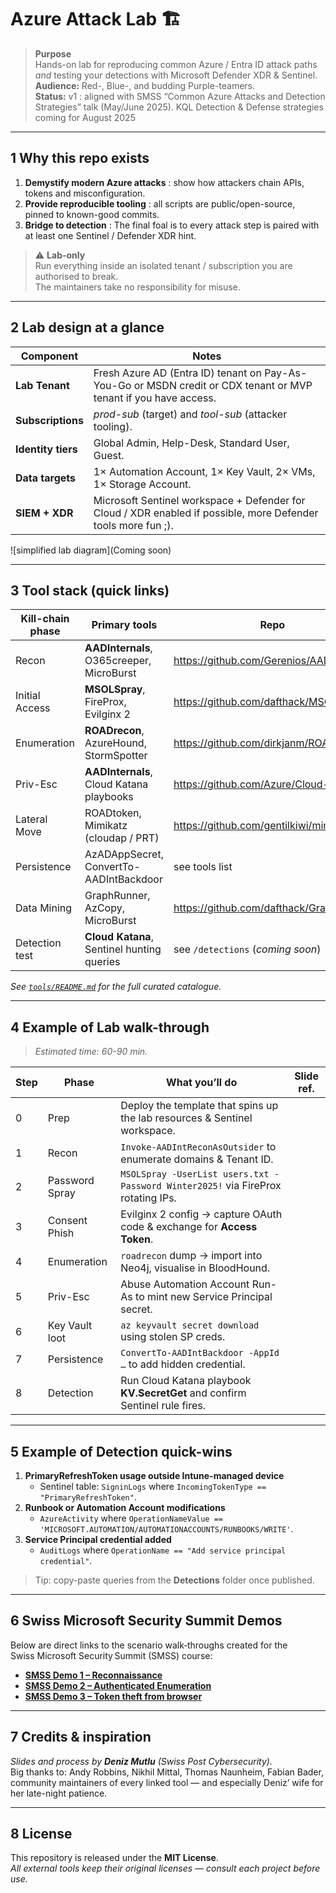 # Azure Attack Lab 🏗️

> **Purpose**  
> Hands-on lab for reproducing common Azure / Entra ID attack paths *and* testing your detections with Microsoft Defender XDR & Sentinel.  
> **Audience:** Red-, Blue-, and budding Purple-teamers.  
> **Status:** v1 : aligned with SMSS “Common Azure Attacks and Detection Strategies” talk (May/June 2025). KQL Detection & Defense strategies coming for August 2025

---

## 1  Why this repo exists
1. **Demystify modern Azure attacks** : show how attackers chain APIs, tokens and misconfiguration.  
2. **Provide reproducible tooling** : all scripts are public/open-source, pinned to known-good commits.  
3. **Bridge to detection** : The final foal is to every attack step is paired with at least one Sentinel / Defender XDR hint.

> ⚠️ **Lab-only**  
> Run everything inside an isolated tenant / subscription you are authorised to break.  
> The maintainers take no responsibility for misuse.

---

## 2  Lab design at a glance

| Component | Notes |
|-----------|-------|
| **Lab Tenant** | Fresh Azure AD (Entra ID) tenant on Pay-As-You-Go or MSDN credit or CDX tenant or MVP tenant if you have access. |
| **Subscriptions** | _prod-sub_ (target) and _tool-sub_ (attacker tooling). |
| **Identity tiers** | Global Admin, Help-Desk, Standard User, Guest. |
| **Data targets** | 1× Automation Account, 1× Key Vault, 2× VMs, 1× Storage Account. |
| **SIEM + XDR** | Microsoft Sentinel workspace + Defender for Cloud / XDR enabled if possible, more Defender tools more fun ;). |

![simplified lab diagram](Coming soon)

---

## 3  Tool stack (quick links)

| Kill-chain phase | Primary tools | Repo |
|------------------|--------------|------|
| Recon | **AADInternals**, O365creeper, MicroBurst | <https://github.com/Gerenios/AADInternals> |
| Initial Access | **MSOLSpray**, FireProx, Evilginx 2 | <https://github.com/dafthack/MSOLSpray> |
| Enumeration | **ROADrecon**, AzureHound, StormSpotter | <https://github.com/dirkjanm/ROADtools> |
| Priv-Esc | **AADInternals**, Cloud Katana playbooks | <https://github.com/Azure/Cloud-Katana> |
| Lateral Move | ROADtoken, Mimikatz (cloudap / PRT) | <https://github.com/gentilkiwi/mimikatz> |
| Persistence | AzADAppSecret, ConvertTo-AADIntBackdoor | see tools list |
| Data Mining | GraphRunner, AzCopy, MicroBurst | <https://github.com/dafthack/GraphRunner> |
| Detection test | **Cloud Katana**, Sentinel hunting queries | see `/detections` (_coming soon_) |

*See [`tools/README.md`](tools/README.md) for the full curated catalogue.*

---

## 4  Example of Lab walk-through

> *Estimated time: 60-90 min.*

| Step | Phase | What you’ll do | Slide ref. |
|------|-------|----------------|-----------|
| 0 | Prep | Deploy the template that spins up the lab resources & Sentinel workspace. |  |
| 1 | Recon | `Invoke-AADIntReconAsOutsider` to enumerate domains & Tenant ID. |  |
| 2 | Password Spray | `MSOLSpray -UserList users.txt -Password Winter2025!` via FireProx rotating IPs. | |
| 3 | Consent Phish | Evilginx 2 config → capture OAuth code & exchange for **Access Token**. |  |
| 4 | Enumeration | `roadrecon` dump → import into Neo4j, visualise in BloodHound. | |
| 5 | Priv-Esc | Abuse Automation Account Run-As to mint new Service Principal secret. |  |
| 6 | Key Vault loot | `az keyvault secret download` using stolen SP creds. |  |
| 7 | Persistence | `ConvertTo-AADIntBackdoor -AppId …` to add hidden credential. |  |
| 8 | Detection | Run Cloud Katana playbook **KV.SecretGet** and confirm Sentinel rule fires. | |

---

## 5  Example of Detection quick-wins

1. **PrimaryRefreshToken usage outside Intune-managed device**  
   - Sentinel table: `SigninLogs` where `IncomingTokenType == "PrimaryRefreshToken"`.
2. **Runbook or Automation Account modifications**  
   - `AzureActivity` where `OperationNameValue == 'MICROSOFT.AUTOMATION/AUTOMATIONACCOUNTS/RUNBOOKS/WRITE'`.
3. **Service Principal credential added**  
   - `AuditLogs` where `OperationName == "Add service principal credential"`.

> Tip: copy-paste queries from the **Detections** folder once published.

---

## 6  Swiss Microsoft Security Summit Demos

Below are direct links to the scenario walk‑throughs created for the Swiss Microsoft Security Summit (SMSS) course:

- **[SMSS Demo 1 – Reconnaissance](SMSS_Demo1.md)**
- **[SMSS Demo 2 – Authenticated Enumeration](SMSS_Demo2.md)**
- **[SMSS Demo 3 – Token theft from browser](SMSS_Demo3.md)**

---

## 7  Credits & inspiration

*Slides and process by **Deniz Mutlu** (Swiss Post Cybersecurity).*  
Big thanks to: Andy Robbins, Nikhil Mittal, Thomas Naunheim, Fabian Bader, community maintainers of every linked tool — and especially Deniz’ wife for her late-night patience.

---

## 8  License

This repository is released under the **MIT License**.  
_All external tools keep their original licenses — consult each project before use._
